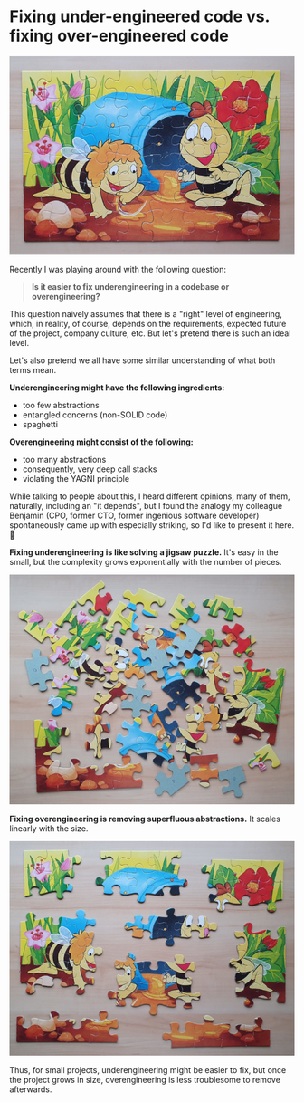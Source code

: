 # Fixing under-engineered code vs. fixing over-engineered code

![(puzzle)](fixing_underengineered_code_vs_fixing_overengineered_code/puzzle.jpg)

Recently I was playing around with the following question:

> **Is it easier to fix underengineering in a codebase or overengineering?**

This question naively assumes that there is a "right" level of engineering, which, in reality, of course, depends on the requirements, expected future of the project, company culture, etc. But let's pretend there is such an ideal level.

Let's also pretend we all have some similar understanding of what both terms mean.

**Underengineering might have the following ingredients:**
- too few abstractions
- entangled concerns (non-SOLID code)
- spaghetti

**Overengineering might consist of the following:**
- too many abstractions
- consequently, very deep call stacks
- violating the YAGNI principle

While talking to people about this, I heard different opinions, many of them, naturally, including an "it depends", but I found the analogy my colleague Benjamin (CPO, former CTO, former ingenious software developer) spontaneously came up with especially striking, so I'd like to present it here. :slightly_smiling_face:

**Fixing underengineering is like solving a jigsaw puzzle.** It's easy in the small, but the complexity grows exponentially with the number of pieces.

![(puzzle_underengineering)](fixing_underengineered_code_vs_fixing_overengineered_code/puzzle_underengineering.jpg)

**Fixing overengineering is removing superfluous abstractions.** It scales linearly with the size.

![(puzzle_overengineering)](fixing_underengineered_code_vs_fixing_overengineered_code/puzzle_overengineering.jpg)

Thus, for small projects, underengineering might be easier to fix, but once the project grows in size, overengineering is less troublesome to remove afterwards.
